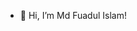 - 👋 Hi, I’m Md Fuadul Islam!

<!---
FuadIslam/FuadIslam is a ✨ special ✨ repository because its `README.md` (this file) appears on your GitHub profile.
You can click the Preview link to take a look at your changes.
--->
